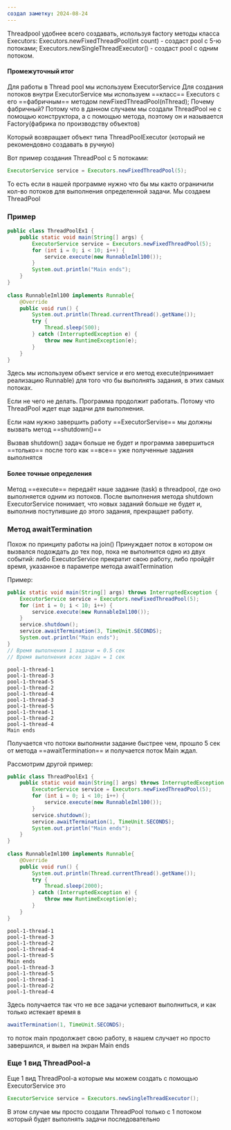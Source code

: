 ```yaml
---
создал заметку: 2024-08-24
---
```

Threadpool удобнее всего создавать, используя factory
методы класса Executors:
Executors.newFixedThreadPool(int count) - создаст pool c 5-ю потоками;
Executors.newSingleThreadExecutor() - создаст pool с одним потоком.

#### Промежуточный итог

Для работы в Thread pool мы используем ExecutorService 
Для создания потоков внутри ExecutorService мы используем ==класс== Executors
с его ==фабричным== методом newFixedThreadPool(nThread);
Почему фабричный? Потому что в данном случаем мы создали ThreadPool не с помощью 
конструктора, а с помощью метода, поэтому он и называется Factory(фабрика по производству объектов)
 
Который возвращает объект типа ThreadPoolExecutor (который не рекомендовно создавать в ручную) 


Вот пример создания ThreadPool с 5 потоками: 

```java
ExecutorService service = Executors.newFixedThreadPool(5);
```

То есть если в нашей программе нужно что бы мы както ограничили кол-во потоков для выполнения определенной задачи. Мы создаем ThreadPool

### Пример

```java
public class ThreadPoolEx1 {  
    public static void main(String[] args) {  
        ExecutorService service = Executors.newFixedThreadPool(5);  
        for (int i = 0; i < 10; i++) {  
            service.execute(new RunnableIml100());  
        }  
        System.out.println("Main ends");  
    }  
}  
  
class RunnableIml100 implements Runnable{  
    @Override  
    public void run() {  
        System.out.println(Thread.currentThread().getName());  
        try {  
            Thread.sleep(500);  
        } catch (InterruptedException e) {  
            throw new RuntimeException(e);  
        }  
    }  
}
```

Здесь мы используем объект service и его метод execute(принимает реализацию Runnable) для того что бы выполнять задания, в этих самых потоках. 

Если не чего не делать. Программа продолжит работать. Потому что ThreadPool ждет еще задачи для выполнения. 

Если нам нужно завершить работу ==ExecutorServise== мы должны вызвать метод ==shutdown()==

Вызвав shutdown() задач больше не будет и программа завершиться ==только== после того как ==все== уже полученные задания выполнятся 

#### Более точные определения 
Метод ==execute== передаёт наше задание (task) в threadpool,
где оно выполняется одним из потоков.
После выполнения метода shutdown ExecutorService
понимает, что новых заданий больше не будет и, выполнив
поступившие до этого задания, прекращает работу.


### Метод awaitTermination 
Похож по принципу работы на join()
Принуждает поток в котором он вызвался подождать до тех пор, пока не выполнится одно
из двух событий: либо ExecutorService прекратит свою
работу, либо пройдёт время, указанное в параметре
метода awaitTermination

Пример: 

```java
public static void main(String[] args) throws InterruptedException {  
    ExecutorService service = Executors.newFixedThreadPool(5);  
    for (int i = 0; i < 10; i++) {  
        service.execute(new RunnableIml100());  
    }  
    service.shutdown();  
    service.awaitTermination(3, TimeUnit.SECONDS);  
    System.out.println("Main ends");  
}
// Время выполнения 1 задачи = 0.5 сек 
// Время выполнения всех задач = 1 сек
```
```text
pool-1-thread-1
pool-1-thread-3
pool-1-thread-5
pool-1-thread-2
pool-1-thread-4
pool-1-thread-3
pool-1-thread-5
pool-1-thread-1
pool-1-thread-2
pool-1-thread-4
Main ends
```

Получается что потоки выполнили задание быстрее чем, прошло 5 сек от метода 
==awaitTermination== и получается поток Main ждал. 

Рассмотрим другой пример: 

```java
public class ThreadPoolEx1 {  
    public static void main(String[] args) throws InterruptedException {  
        ExecutorService service = Executors.newFixedThreadPool(5);  
        for (int i = 0; i < 10; i++) {  
            service.execute(new RunnableIml100());  
        }  
        service.shutdown();  
        service.awaitTermination(1, TimeUnit.SECONDS);  
        System.out.println("Main ends");  
    }  
}  
  
class RunnableIml100 implements Runnable{  
    @Override  
    public void run() {  
        System.out.println(Thread.currentThread().getName());  
        try {  
            Thread.sleep(2000);  
        } catch (InterruptedException e) {  
            throw new RuntimeException(e);  
        }  
    }  
}
```

```text
pool-1-thread-1
pool-1-thread-3
pool-1-thread-2
pool-1-thread-4
pool-1-thread-5
Main ends
pool-1-thread-3
pool-1-thread-5
pool-1-thread-1
pool-1-thread-2
pool-1-thread-4
```

Здесь получается так что не все задачи успевают выполниться, и как только истекает время в 
```java
awaitTermination(1, TimeUnit.SECONDS);  
```

то поток main продолжает свою работу, в нашем случает но просто завершился, и вывел на экран Main ends

### Еще 1 вид ThreadPool-a

Еще 1 вид ThreadPool-a которые мы можем создать с помощью ExecutorService это 

```java
ExecutorService service = Executors.newSingleThreadExecutor();
```

В этом случае мы просто создали ThreadPool только с 1 потоком который будет выполнять задачи последовательно